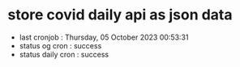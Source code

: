 # store covid daily api as json data

- last cronjob : Thursday, 05 October 2023 00:53:31
- status og cron : success
- status daily cron : success
      
      